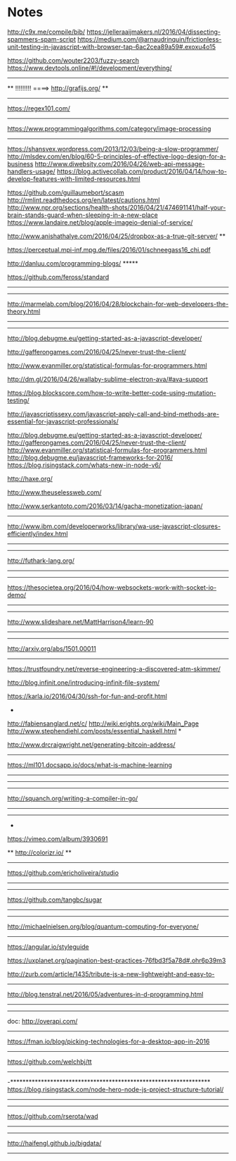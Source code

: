 # Notes
http://c9x.me/compile/bib/
https://jelleraaijmakers.nl/2016/04/dissecting-spammers-spam-script
https://medium.com/@arnaudrinquin/frictionless-unit-testing-in-javascript-with-browser-tap-6ac2cea89a59#.exoxu4o15

https://github.com/wouter2203/fuzzy-search
https://www.devtools.online/#!/development/everything/

************************************************************************
**   !!!!!!!!! ====> http://grafijs.org/                              **
************************************************************************

https://regex101.com/

*************************
https://www.programmingalgorithms.com/category/image-processing
************************

https://shansvex.wordpress.com/2013/12/03/being-a-slow-programmer/
http://mlsdev.com/en/blog/60-5-principles-of-effective-logo-design-for-a-business
http://www.diwebsity.com/2016/04/26/web-api-message-handlers-usage/
https://blog.activecollab.com/product/2016/04/14/how-to-develop-features-with-limited-resources.html

https://github.com/guillaumebort/scasm
http://rmlint.readthedocs.org/en/latest/cautions.html
http://www.npr.org/sections/health-shots/2016/04/21/474691141/half-your-brain-stands-guard-when-sleeping-in-a-new-place
https://www.landaire.net/blog/apple-imageio-denial-of-service/

http://www.anishathalye.com/2016/04/25/dropbox-as-a-true-git-server/ **

https://perceptual.mpi-inf.mpg.de/files/2016/01/schneegass16_chi.pdf

http://danluu.com/programming-blogs/ *****

https://github.com/feross/standard


***************************************************************************************

***************************************************************************************

http://marmelab.com/blog/2016/04/28/blockchain-for-web-developers-the-theory.html

***************************************************************************************

***************************************************************************************

http://blog.debugme.eu/getting-started-as-a-javascript-developer/

http://gafferongames.com/2016/04/25/never-trust-the-client/

http://www.evanmiller.org/statistical-formulas-for-programmers.html


http://dm.gl/2016/04/26/wallaby-sublime-electron-ava/#ava-support

https://blog.blockscore.com/how-to-write-better-code-using-mutation-testing/

http://javascriptissexy.com/javascript-apply-call-and-bind-methods-are-essential-for-javascript-professionals/

http://blog.debugme.eu/getting-started-as-a-javascript-developer/
http://gafferongames.com/2016/04/25/never-trust-the-client/
http://www.evanmiller.org/statistical-formulas-for-programmers.html
http://blog.debugme.eu/javascript-frameworks-for-2016/
https://blog.risingstack.com/whats-new-in-node-v6/

http://haxe.org/

http://www.theuselessweb.com/

http://www.serkantoto.com/2016/03/14/gacha-monetization-japan/

********
http://www.ibm.com/developerworks/library/wa-use-javascript-closures-efficiently/index.html
********

************
http://futhark-lang.org/
************

*******
https://thesocietea.org/2016/04/how-websockets-work-with-socket-io-demo/
*******

***********************************************************
http://www.slideshare.net/MattHarrison4/learn-90
***********************************************************

******************************
http://arxiv.org/abs/1501.00011
******************************

https://trustfoundry.net/reverse-engineering-a-discovered-atm-skimmer/

http://blog.infinit.one/introducing-infinit-file-system/

https://karla.io/2016/04/30/ssh-for-fun-and-profit.html

*
http://fabiensanglard.net/c/
http://wiki.erights.org/wiki/Main_Page
http://www.stephendiehl.com/posts/essential_haskell.html
*

http://www.drcraigwright.net/generating-bitcoin-address/

********
https://ml101.docsapp.io/docs/what-is-machine-learning
********

**********************************************************
*******************************************************
http://squanch.org/writing-a-compiler-in-go/
*******************************************************
**********************************************************

*
https://vimeo.com/album/3930691

**
http://colorizr.io/
**

**********************
https://github.com/ericholiveira/studio
**********************

*******
https://github.com/tangbc/sugar
****

**********
http://michaelnielsen.org/blog/quantum-computing-for-everyone/
********

https://angular.io/styleguide

https://uxplanet.org/pagination-best-practices-76fbd3f5a78d#.ohr6p39m3

http://zurb.com/article/1435/tribute-js-a-new-lightweight-and-easy-to-

***
http://blog.tenstral.net/2016/05/adventures-in-d-programming.html
***

*************************************************
doc:
http://overapi.com/
*************************************************

https://fman.io/blog/picking-technologies-for-a-desktop-app-in-2016


********
https://github.com/welchbj/tt
**********

-*****************************************************************
https://blog.risingstack.com/node-hero-node-js-project-structure-tutorial/
*****************************************************************

**************************************
https://github.com/rserota/wad
*************************************

***********************************
http://haifengl.github.io/bigdata/
***********************************
